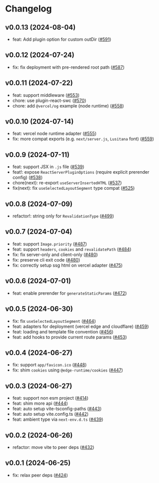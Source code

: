 # Changelog

## v0.0.13 (2024-08-04)

- feat: Add plugin option for custom outDir ([#591](https://github.com/hi-ogawa/vite-plugins/pull/591))

## v0.0.12 (2024-07-24)

- fix: fix deployment with pre-rendered root path ([#587](https://github.com/hi-ogawa/vite-plugins/pull/587))

## v0.0.11 (2024-07-22)

- feat: support middleware ([#553](https://github.com/hi-ogawa/vite-plugins/pull/553))
- chore: use plugin-react-swc ([#570](https://github.com/hi-ogawa/vite-plugins/pull/570))
- chore: add `@vercel/og` example (node runtime) ([#558](https://github.com/hi-ogawa/vite-plugins/pull/558))

## v0.0.10 (2024-07-14)

- feat: vercel node runtime adapter ([#555](https://github.com/hi-ogawa/vite-plugins/pull/555))
- fix: more compat exports (e.g. `next/server.js`, `Lusitana` font) ([#559](https://github.com/hi-ogawa/vite-plugins/pull/559))

## v0.0.9 (2024-07-11)

- feat: support JSX in `.js` file ([#539](https://github.com/hi-ogawa/vite-plugins/pull/539))
- feat!: expose `ReactServerPluginOptions` (require explicit prerender config) ([#538](https://github.com/hi-ogawa/vite-plugins/pull/538))
- chore(next): re-export `useServerInsertedHTML` ([#537](https://github.com/hi-ogawa/vite-plugins/pull/537))
- fix(next): fix `useSelectedLayoutSegment` type compat ([#525](https://github.com/hi-ogawa/vite-plugins/pull/525))

## v0.0.8 (2024-07-09)

- refactor!: string only for `RevalidationType` ([#499](https://github.com/hi-ogawa/vite-plugins/pull/499))

## v0.0.7 (2024-07-04)

- feat: support `Image.priority` ([#487](https://github.com/hi-ogawa/vite-plugins/pull/487))
- feat: support `headers`, `cookies` and `revalidatePath` ([#484](https://github.com/hi-ogawa/vite-plugins/pull/484))
- fix: fix server-only and client-only ([#480](https://github.com/hi-ogawa/vite-plugins/pull/480))
- fix: preserve cli exit code ([#480](https://github.com/hi-ogawa/vite-plugins/pull/480))
- fix: correctly setup ssg html on vercel adapter ([#475](https://github.com/hi-ogawa/vite-plugins/pull/475))

## v0.0.6 (2024-07-01)

- feat: enable prerender for `generateStaticParams` ([#472](https://github.com/hi-ogawa/vite-plugins/pull/472))

## v0.0.5 (2024-06-30)

- fix: fix `useSelectedLayoutSegment` ([#464](https://github.com/hi-ogawa/vite-plugins/pull/464))
- feat: adapters for deployment (vercel edge and cloudflare) ([#459](https://github.com/hi-ogawa/vite-plugins/pull/459))
- feat: loading and template file convention ([#456](https://github.com/hi-ogawa/vite-plugins/pull/456))
- feat: add hooks to provide current route params ([#453](https://github.com/hi-ogawa/vite-plugins/pull/453))

## v0.0.4 (2024-06-27)

- fix: support `app/favicon.ico` ([#448](https://github.com/hi-ogawa/vite-plugins/pull/448))
- fix: shim `cookies` using `@edge-runtime/cookies` ([#447](https://github.com/hi-ogawa/vite-plugins/pull/447))

## v0.0.3 (2024-06-27)

- feat: support non esm project ([#414](https://github.com/hi-ogawa/vite-plugins/pull/414))
- feat: shim more api ([#444](https://github.com/hi-ogawa/vite-plugins/pull/444))
- feat: auto setup vite-tsconfig-paths ([#443](https://github.com/hi-ogawa/vite-plugins/pull/443))
- feat: auto setup vite.config.ts ([#442](https://github.com/hi-ogawa/vite-plugins/pull/442))
- feat: ambient type via `next-env.d.ts` ([#439](https://github.com/hi-ogawa/vite-plugins/pull/439))

## v0.0.2 (2024-06-26)

- refactor: move vite to peer deps ([#432](https://github.com/hi-ogawa/vite-plugins/pull/432))

## v0.0.1 (2024-06-25)

- fix: relax peer deps ([#424](https://github.com/hi-ogawa/vite-plugins/pull/424))
